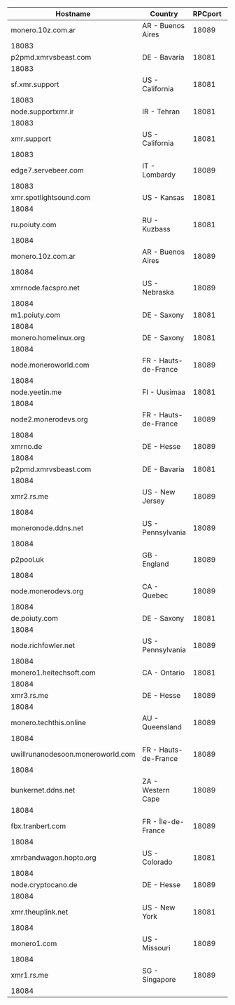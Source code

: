 Hostname | Country | RPCport | P2Pport
--- | --- | --- | ---
monero.10z.com.ar | AR - Buenos Aires | 18089
 | 18083
p2pmd.xmrvsbeast.com | DE - Bavaria | 18081
 | 18083
sf.xmr.support | US - California | 18081
 | 18083
node.supportxmr.ir | IR - Tehran | 18081
 | 18083
xmr.support | US - California | 18081
 | 18083
edge7.servebeer.com | IT - Lombardy | 18089
 | 18083
xmr.spotlightsound.com | US - Kansas | 18081
 | 18084
ru.poiuty.com | RU - Kuzbass | 18081
 | 18084
monero.10z.com.ar | AR - Buenos Aires | 18089
 | 18084
xmrnode.facspro.net | US - Nebraska | 18089
 | 18084
m1.poiuty.com | DE - Saxony | 18081
 | 18084
monero.homelinux.org | DE - Saxony | 18081
 | 18084
node.moneroworld.com | FR - Hauts-de-France | 18089
 | 18084
node.yeetin.me | FI - Uusimaa | 18081
 | 18084
node2.monerodevs.org | FR - Hauts-de-France | 18089
 | 18084
xmrno.de | DE - Hesse | 18089
 | 18084
p2pmd.xmrvsbeast.com | DE - Bavaria | 18081
 | 18084
xmr2.rs.me | US - New Jersey | 18089
 | 18084
moneronode.ddns.net | US - Pennsylvania | 18089
 | 18084
p2pool.uk | GB - England | 18089
 | 18084
node.monerodevs.org | CA - Quebec | 18089
 | 18084
de.poiuty.com | DE - Saxony | 18081
 | 18084
node.richfowler.net | US - Pennsylvania | 18089
 | 18084
monero1.heitechsoft.com | CA - Ontario | 18081
 | 18084
xmr3.rs.me | DE - Hesse | 18089
 | 18084
monero.techthis.online | AU - Queensland | 18089
 | 18084
uwillrunanodesoon.moneroworld.com | FR - Hauts-de-France | 18089
 | 18084
bunkernet.ddns.net | ZA - Western Cape | 18089
 | 18084
fbx.tranbert.com | FR - Île-de-France | 18089
 | 18084
xmrbandwagon.hopto.org | US - Colorado | 18081
 | 18084
node.cryptocano.de | DE - Hesse | 18089
 | 18084
xmr.theuplink.net | US - New York | 18081
 | 18084
monero1.com | US - Missouri | 18089
 | 18084
xmr1.rs.me | SG - Singapore | 18089
 | 18084
